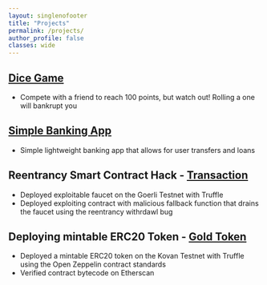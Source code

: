 ```yaml
---
layout: singlenofooter
title: "Projects"
permalink: /projects/
author_profile: false
classes: wide
---
```


## <a href="../dice">Dice Game</a>

- Compete with a friend to reach 100 points, but watch out! Rolling a one will bankrupt you

## <a href="../bankist">Simple Banking App</a>

- Simple lightweight banking app that allows for user transfers and loans

## Reentrancy Smart Contract Hack - <a href="https://goerli.etherscan.io/tx/0xa5de2ec424f89dc06c2dcb5b2dace63fe6b0dca260268945bc5e19466d2260d5">Transaction</a>

- Deployed exploitable faucet on the Goerli Testnet with Truffle
- Deployed exploiting contract with malicious fallback function that drains the faucet using the reentrancy withrdawl bug

## Deploying mintable ERC20 Token - <a href="https://kovan.etherscan.io/address/0xaaa9c4d1d8094763e8aff422513a1940e52905ad">Gold Token</a>

- Deployed a mintable ERC20 token on the Kovan Testnet with Truffle using the Open Zeppelin contract standards
- Verified contract bytecode on Etherscan
